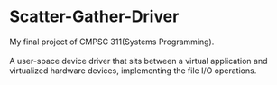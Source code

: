 # Scatter-Gather-Driver
My final project of CMPSC 311(Systems Programming).\
\
A user-space device driver that sits between a virtual application and virtualized hardware devices, implementing the file I/O operations.
